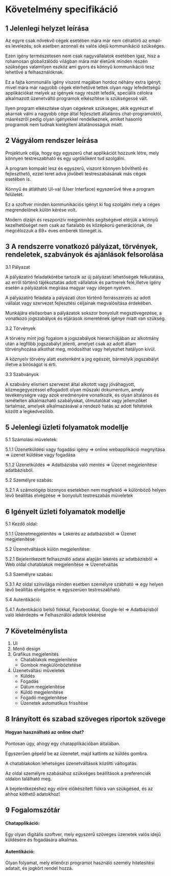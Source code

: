 Követelmény specifikáció
=========================

## 1 Jelenlegi helyzet leírása

Az egyre csak növekvő cégek esetében mára már nem célratörő az email-es levelezés; sok esetben azonnali és valós idejű kommunikáció szükséges.

Ezen igény természetesen nem csak nagyvállalatok esetében igaz, hisz a rohamosan globalizálódó világban mára már életünk minden részén szükséges valamilyen eszköz
ami gyors és könnyű kommunikáció tesz lehetővé a felhasználóknak.

Ez a fajta kommunális igény viszont magában hordoz néhány extra igényt; mivel mára már nagyobb cégek elérhetővé tettek olyan nagy lefedettségű applikációkat
melyek az igények nagy részét lefedik, speciális célokra alkalmazott üzenetváltó programok elkészítése is szükségessé vált.

Ilyen program elkészítése olyan cégeknek szükséges, akik egyrészt el akarnak válni a nagyobb cége által fejlesztett általános chat-programoktól, másrészről
pedig olyan igényekkel rendelkeznek, amiket hasonló programok nem tudnak kielégíteni általánosságuk miatt.

## 2 Vágyálom rendszer leírása

Projektunk célja, hogy egy egyszerű chat applikációt hozzunk létre, mely könnyen testreszabható és egy ugrókőként tud szolgálni.

A program kompakt lesz és egyszerű, viszont könnyen bővíthető és fejleszthető, ezzel teret adva jövőbeli testreszabásának más cégek esetében is. 

Könnyű és átlátható UI-val (User Interface) egyszerűvé téve a program felületét.

Ez a szoftver minden kommunikációs igényt ki fog szolgálni mely a céges megrendelőnek külön kérése volt.

Modern dizájn és reszponzív megjelenítés segítségével elérjük a könnyű kezelhetőséget nem csak az fiatalabb és középkorú generációnak, de megcélozzuk a 69+ éves emberek tömegét is.


## 3 A rendszerre vonatkozó pályázat, törvények, rendeletek, szabványok és ajánlások felsorolása
3.1 Pályazat

A pályázatíró feladatkörébe tartozik az új pályázati lehetőségek felkutatása,
az erről történő tájékoztatás adott vállalatok és partnerek felé,illetve igény esetén a pályázatok megírása magyar vagy idegen nyelven. 

A pályázatíró feladata a pályázati úton történő forrásszerzés az adott vállalat vagy szervezet fejlesztési céljainak megvalósítása érdekében.

Munkájára elsősorban a pályázatok sokszor bonyolult megszövegezése, a vonatkozó jogszabályok és eljárások ismeretének igénye miatt van szükség.

3.2 Törvények

A törvény mint jogi fogalom a jogszabályok hierarchiájában az alkotmány után a legfőbb jogszabályt jelenti, amelyet csak az adott állam törvényhozása alkothat meg, módosíthat vagy helyezhet hatályon kívül.

A köznyelv törvény alatt esetenként a jog egészét, bármelyik jogszabályt illetve a bíróságot is érti.

3.3 Szabványok

A szabvány elismert szervezet által alkotott vagy jóváhagyott, közmegegyezéssel elfogadott olyan műszaki dokumentum, amely tevékenységre vagy azok eredményére vonatkozik, és olyan általános és ismételten alkalmazható szabályokat, útmutatókat vagy jellemzőket tartalmaz, amelyek alkalmazásával a rendező hatás az adott feltételek között a legkedvezőbb.

## 5 Jelenlegi üzleti folyamatok modellje

5.1 Számolási müveletek: 

5.1.1 Üzenetküldési vagy fogadási igény => online webapplikáció megnyitása => üzenet küldése vagy fogadása

5.1.2 Üzenetküldés => Adatbázisba való mentés => Üzenet megjelenítése adatbázisból.

5.2 Személyre szabás:
 
5.2.1 A számológép bizonyos esetekben nem megfelelő => különböző helyen lévő beállítás elvégzése => bonyolult testreszabás müveletek

6 Igényelt üzleti folyamatok modellje
-------------------------------------
5.1 Kezdő oldal:

5.1.1 Üzenetmegjelenítés => Lekérés az adatbázisból => Üzenet megjelenítése

5.2 Üzenetváltások külön megjelenítése: 

5.2.1 Bejelentkezett felhasználó adatai alapján lekérés az adatbázisból => Web oldal chatablakok megjelenítése => Üzenetváltás

5.3 Személyre szabás:
 
5.3.1 Az oldal színvilága minden esetben személyre szabható => egy helyen lévő beállítás elvégzése => egyszerüen testreszabható

5.4 Autentikáció:

5.4.1 Autentikáció belső fiókkal, Facebookkal, Google-lel => Adatbázisból való lekérdezés => Felhasználói adatok lekérése

## 7 Követelménylista
1. UI
2. Menő design
3. Grafikus megjelenítés
    - Chatablakok megjelenítése
    - Gombok megkülönböztetése
4. Üzenetváltási műveletek
    - Küldés
    - Fogadás
    - Dátum megjelenítése
    - Küldő megjelenítése
    - Fogadó megjelenítése
    - Üzenetek automatikus frissítése

## 8 Irányított és szabad szöveges riportok szövege

#### Hogyan használható az online chat?

Pontosan úgy, ahogy egy chatapplikációban általában.

 Egyszerűen gépeld be az üzenetet, majd kattints az küldés gombra.
 
 A chatablakokon lehetséges üzenetváltások közötti váltogatás.
 
 Az oldal személyre szabásához szükséges beállítások a preferenciák oldalon található meg.
 
 A bejelentkezéshez egy előre előkészített fiókra van szükgésed, és az ahhoz köthető adatokhoz!

## 9 Fogalomszótár

#### Chatapplikáció:
Egy olyan digitális szoftver, mely egyszerű szöveges üzenetek valós idejű küldésére és fogadására alkalmas.

#### Autentikáció:
Olyan folyamat, mely ellenőrzi programot használó személy hitelesítési adatait, és jogkört rendel hozzá.
